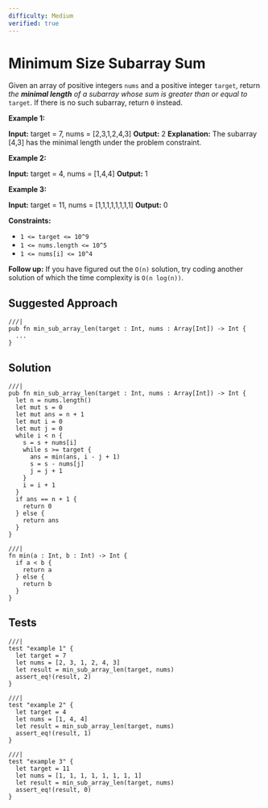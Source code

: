 ```yaml
---
difficulty: Medium
verified: true
---
```


# Minimum Size Subarray Sum

Given an array of positive integers `nums` and a positive integer `target`,
return _the **minimal length** of a_ _subarray_ _whose sum is greater than or
equal to_ `target`. If there is no such subarray, return `0` instead.

**Example 1:**

**Input:** target = 7, nums = \[2,3,1,2,4,3\]
**Output:** 2
**Explanation:** The subarray \[4,3\] has the minimal length under the problem
constraint.

**Example 2:**

**Input:** target = 4, nums = \[1,4,4\]
**Output:** 1

**Example 3:**

**Input:** target = 11, nums = \[1,1,1,1,1,1,1,1\]
**Output:** 0

**Constraints:**

* `1 <= target <= 10^9`
* `1 <= nums.length <= 10^5`
* `1 <= nums[i] <= 10^4`

**Follow up:** If you have figured out the `O(n)` solution, try coding another
solution of which the time complexity is `O(n log(n))`.

## Suggested Approach

```moonbit nocheck
///|
pub fn min_sub_array_len(target : Int, nums : Array[Int]) -> Int {
  ...
}
```

## Solution

```moonbit
///|
pub fn min_sub_array_len(target : Int, nums : Array[Int]) -> Int {
  let n = nums.length()
  let mut s = 0
  let mut ans = n + 1
  let mut i = 0
  let mut j = 0
  while i < n {
    s = s + nums[i]
    while s >= target {
      ans = min(ans, i - j + 1)
      s = s - nums[j]
      j = j + 1
    }
    i = i + 1
  }
  if ans == n + 1 {
    return 0
  } else {
    return ans
  }
}

///|
fn min(a : Int, b : Int) -> Int {
  if a < b {
    return a
  } else {
    return b
  }
}
```

## Tests

```moonbit
///|
test "example 1" {
  let target = 7
  let nums = [2, 3, 1, 2, 4, 3]
  let result = min_sub_array_len(target, nums)
  assert_eq!(result, 2)
}

///|
test "example 2" {
  let target = 4
  let nums = [1, 4, 4]
  let result = min_sub_array_len(target, nums)
  assert_eq!(result, 1)
}

///|
test "example 3" {
  let target = 11
  let nums = [1, 1, 1, 1, 1, 1, 1, 1]
  let result = min_sub_array_len(target, nums)
  assert_eq!(result, 0)
}
```
